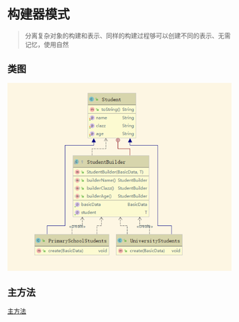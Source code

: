 # 构建器模式

> 分离复杂对象的构建和表示、同样的构建过程够可以创建不同的表示、无需记忆，使用自然

## 类图
![类图](builder.png)

## 主方法
[主方法](./code/Main.java)

